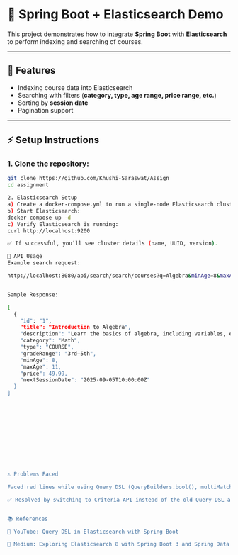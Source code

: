 # 📘 Spring Boot + Elasticsearch Demo

This project demonstrates how to integrate **Spring Boot** with **Elasticsearch** to perform indexing and searching of courses.

---

## 🚀 Features
- Indexing course data into Elasticsearch  
- Searching with filters (**category, type, age range, price range, etc.**)  
- Sorting by **session date**  
- Pagination support  

---

## ⚡ Setup Instructions

### 1. Clone the repository:
```bash
git clone https://github.com/Khushi-Saraswat/Assign
cd assignment

2. Elasticsearch Setup
a) Create a docker-compose.yml to run a single-node Elasticsearch cluster
b) Start Elasticsearch:
docker compose up -d
c) Verify Elasticsearch is running:
curl http://localhost:9200

✅ If successful, you’ll see cluster details (name, UUID, version).

📝 API Usage
Example search request:

http://localhost:8080/api/search/search/courses?q=Algebra&minAge=8&maxAge=12&category=Math&type=COURSE&minPrice=40&maxPrice=60&sort=nextSessionDate&page=0&size=5


Sample Response:

[
  {
    "id": "1",
    "title": "Introduction to Algebra",
    "description": "Learn the basics of algebra, including variables, equations, and functions.",
    "category": "Math",
    "type": "COURSE",
    "gradeRange": "3rd–5th",
    "minAge": 8,
    "maxAge": 11,
    "price": 49.99,
    "nextSessionDate": "2025-09-05T10:00:00Z"
  }
]












⚠️ Problems Faced

Faced red lines while using Query DSL (QueryBuilders.bool(), multiMatchQuery, termQuery, etc.) due to version mismatch between Spring Boot and Elasticsearch.

✅ Resolved by switching to Criteria API instead of the old Query DSL approach.


📚 References

🔗 YouTube: Query DSL in Elasticsearch with Spring Boot

🔗 Medium: Exploring Elasticsearch 8 with Spring Boot 3 and Spring Data Elasticsearch 5
